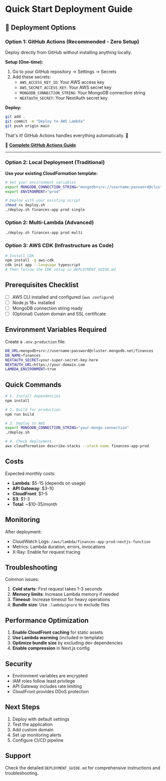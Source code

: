 # Quick Start Deployment Guide

## 🚀 Deployment Options

### Option 1: GitHub Actions (Recommended - Zero Setup)
Deploy directly from GitHub without installing anything locally.

**Setup (One-time):**
1. Go to your GitHub repository → Settings → Secrets
2. Add these secrets:
   - `AWS_ACCESS_KEY_ID`: Your AWS access key
   - `AWS_SECRET_ACCESS_KEY`: Your AWS secret key
   - `MONGODB_CONNECTION_STRING`: Your MongoDB connection string
   - `NEXTAUTH_SECRET`: Your NextAuth secret key

**Deploy:**
```bash
git add .
git commit -m "Deploy to AWS Lambda"
git push origin main
```

That's it! GitHub Actions handles everything automatically. 🎉

📖 **[Complete GitHub Actions Guide](GITHUB_ACTIONS_SETUP.md)**

---

### Option 2: Local Deployment (Traditional)

**Use your existing CloudFormation template:**
```bash
# Set your environment variables
export MONGODB_CONNECTION_STRING="mongodb+srv://username:password@cluster.mongodb.net/finances"
export ENVIRONMENT="prod"

# Deploy with your existing script
chmod +x deploy.sh
./deploy.sh finances-app prod single
```

### Option 2: Multi-Lambda (Advanced)
```bash
./deploy.sh finances-app prod multi
```

### Option 3: AWS CDK (Infrastructure as Code)
```bash
# Install CDK
npm install -g aws-cdk
cdk init app --language typescript
# Then follow the CDK setup in DEPLOYMENT_GUIDE.md
```

## Prerequisites Checklist

- [ ] AWS CLI installed and configured (`aws configure`)
- [ ] Node.js 18+ installed
- [ ] MongoDB connection string ready
- [ ] (Optional) Custom domain and SSL certificate

## Environment Variables Required

Create a `.env.production` file:
```bash
DB_URL=mongodb+srv://username:password@cluster.mongodb.net/finances
DB_NAME=finances
NEXTAUTH_SECRET=your-super-secret-key-here
NEXTAUTH_URL=https://your-domain.com
LAMBDA_ENVIRONMENT=true
```

## Quick Commands

```bash
# 1. Install dependencies
npm install

# 2. Build for production
npm run build

# 3. Deploy to AWS
export MONGODB_CONNECTION_STRING="your-mongo-connection"
./deploy.sh

# 4. Check deployment
aws cloudformation describe-stacks --stack-name finances-app-prod
```

## Costs

Expected monthly costs:
- **Lambda**: $5-15 (depends on usage)
- **API Gateway**: $3-10
- **CloudFront**: $1-5
- **S3**: $1-3
- **Total**: ~$10-35/month

## Monitoring

After deployment:
- CloudWatch Logs: `/aws/lambda/finances-app-prod-nextjs-function`
- Metrics: Lambda duration, errors, invocations
- X-Ray: Enable for request tracing

## Troubleshooting

Common issues:
1. **Cold starts**: First request takes 1-3 seconds
2. **Memory limits**: Increase Lambda memory if needed
3. **Timeout**: Increase timeout for heavy operations
4. **Bundle size**: Use `.lambdaignore` to exclude files

## Performance Optimization

1. **Enable CloudFront caching** for static assets
2. **Use Lambda warming** (included in template)
3. **Optimize bundle size** by excluding dev dependencies
4. **Enable compression** in Next.js config

## Security

- Environment variables are encrypted
- IAM roles follow least privilege
- API Gateway includes rate limiting
- CloudFront provides DDoS protection

## Next Steps

1. Deploy with default settings
2. Test the application
3. Add custom domain
4. Set up monitoring alerts
5. Configure CI/CD pipeline

## Support

Check the detailed `DEPLOYMENT_GUIDE.md` for comprehensive instructions and troubleshooting.
